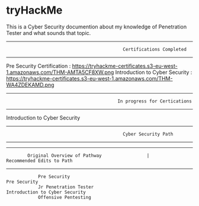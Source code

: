 # tryHackMe
This is a Cyber Security documention about my knowledge of Penetration Tester and what sounds that topic.


------------------------------------------------------------------------------------------------------------------------
                                                Certifications Completed
------------------------------------------------------------------------------------------------------------------------
            
Pre Security Certification :     https://tryhackme-certificates.s3-eu-west-1.amazonaws.com/THM-AMTA5CF8XW.png
Introduction to Cyber Security : https://tryhackme-certificates.s3-eu-west-1.amazonaws.com/THM-WA4ZDEKAMD.png





-------------------------------------------------------------------------------------------------------------------------
                                              In progress for Certications
-------------------------------------------------------------------------------------------------------------------------

Introduction to Cyber Security 








------------------------------------------------------------------------------------------------------------------------
                                                Cyber Security Path 
------------------------------------------------------------------------------------------------------------------------

------------------------------------------------------------------------------------------------------------------------
            Original Overview of Pathway                 |                    Recommended Edits to Path                    
------------------------------------------------------------------------------------------------------------------------

                Pre Security                                                      Pre Security
                Jr Penetration Tester                                             Introduction to Cyber Security
                Offensive Pentesting      
                    
